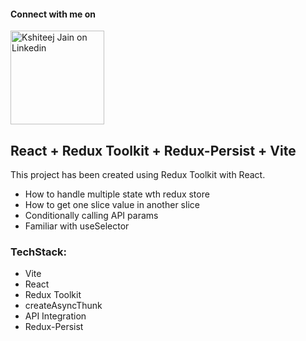 

#### Connect with me on

[<img alt="Kshiteej Jain on Linkedin" width="150" src="https://user-images.githubusercontent.com/10721667/213983686-6f6b2612-41b7-4c48-a4be-d62c44302412.svg" />](https://www.linkedin.com/in/kshiteejjain/)


## React + Redux Toolkit + Redux-Persist + Vite
This project has been created using Redux Toolkit with React.
 - How to handle multiple state wth redux store
 - How to get one slice value in another slice
 - Conditionally calling API params
 - Familiar with useSelector

### TechStack:
 - Vite
 - React
 - Redux Toolkit
 - createAsyncThunk
 - API Integration
 - Redux-Persist
 

